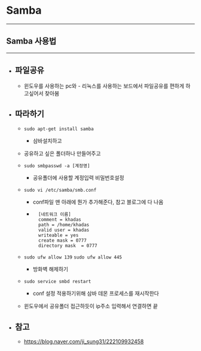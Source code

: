 # Samba
-----------------------------------------------

## Samba 사용법
-----------------------------------------------

- ## 파일공유
	- 윈도우를 사용하는 pc와  - 리눅스를 사용하는 보드에서 파일공유를 편하게 하고싶어서 찾아봄
	

- ## 따라하기
	-  ``` sudo apt-get install samba ```
		+ 삼바설치하고
	
	- 공유하고 싶은 폴더하나 만들어주고

	-  ``` sudo smbpasswd -a [계정명] ```
		+ 공유폴더에 사용할 계정입력 비밀번호설정

	- ``` sudo vi /etc/samba/smb.conf ```
		+ conf파일 맨 아래에 뭔가 추가해준다, 참고 블로그에 다 나옴 
		   
		+       [네트워크 이름]
		        comment = khadas
				path = /home/khadas
				valid user = khadas
				writeable = yes
				create mask = 0777
				directory mask  = 0777 

	
	- ``` sudo ufw allow 139 ```
	  ``` sudo ufw allow 445 ```
		+ 방화벽 해제하기

	- ``` sudo service smbd restart ```
		+ conf 설정 적용하기위해 삼바 데몬 프로세스를 재시작한다
		
	- 윈도우에서 공유폴더 접근하듯이 ip주소 입력해서 연결하면 끝





- ## 참고
	- https://blog.naver.com/ji_sung31/222109932458

	<br/><br/><br/>